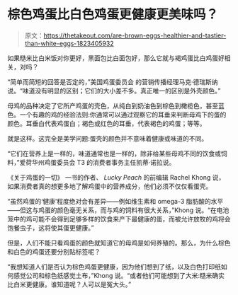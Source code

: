 # 棕色鸡蛋比白色鸡蛋更健康更美味吗？

> 原文：<https://thetakeout.com/are-brown-eggs-healthier-and-tastier-than-white-eggs-1823405932>

如果糙米比白米饭对你更好，黑面包比白面包好，那么它就与褐鸡蛋比白鸡蛋好相关，对吗？



“简单而简短的回答是否定的，”美国鸡蛋委员会 的营销传播经理马克·德瑞斯纳说。“味道没有明显的区别；它们的大小差不多。真正唯一的区别是外壳颜色。”

母鸡的品种决定了它所产鸡蛋的壳色，从纯白到奶油色到棕色到橄榄色，甚至蓝色。一个有趣的鸡的经验法则:你通常可以通过观察它的耳垂来判断母鸡下的蛋的颜色。耳垂白代表鸡蛋白；褐色或红色的耳垂，代表褐色的鸡蛋；等等。

就是这样。这完全是美学问题:蛋壳的颜色并不意味着健康或味道的不同。

“它们在营养上是一样的，味道通常也是一样的，除非给某些母鸡不同的饮食或饲料，”爱荷华州鸡蛋委员会 T3 的消费者事务主任凯蒂·诺拉说。

《关于鸡蛋的一切》 一书的作者、 *Lucky Peach* 的前编辑 Rachel Khong 说，如果消费者真的想更多地了解鸡蛋中的营养成分，他们必须不仅仅看蛋壳。

“虽然鸡蛋的‘健康’程度绝对会有差异——例如维生素和 omega-3 脂肪酸的水平——但这与鸡蛋的颜色毫无关系，而与鸡的饲料有很大关系，”Khong 说。“在电池笼中的鸡可能不会得到足够多样的饮食来产下最健康的蛋，而被允许放牧的鸡将会饱餐虫子，这将使其蛋更健康。”

但是，人们不能只看鸡蛋的颜色就知道它的母鸡是如何养殖的。那么，为什么棕色和白色的鸡蛋还要分别贴标签呢？

“我想知道人们是否认为棕色鸡蛋更健康，因为他们想到了纸，以及白色打印纸如何感觉公司和棕色纸感觉土布，”Khong 说。“或者他们可能想到了大米:糙米确实比白米更健康。谁知道呢？人可以是冤大头。”